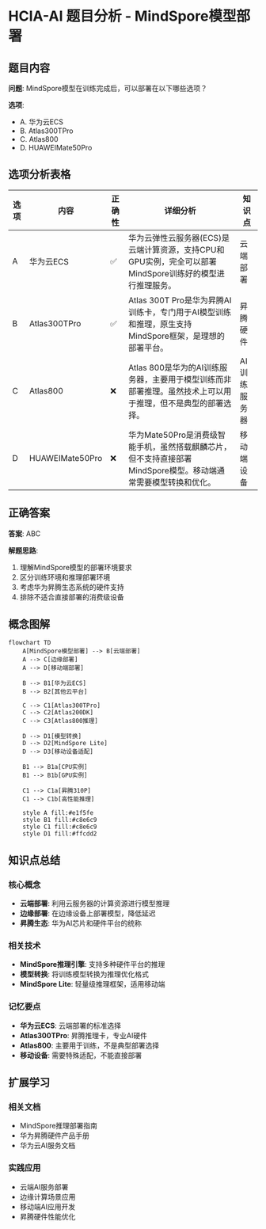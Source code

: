 # HCIA-AI 题目分析 - MindSpore模型部署

## 题目内容

**问题**: MindSpore模型在训练完成后，可以部署在以下哪些选项？

**选项**:
- A. 华为云ECS
- B. Atlas300TPro
- C. Atlas800
- D. HUAWEIMate50Pro

## 选项分析表格

| 选项 | 内容 | 正确性 | 详细分析 | 知识点 |
|------|------|--------|----------|--------|
| A | 华为云ECS | ✅ | 华为云弹性云服务器(ECS)是云端计算资源，支持CPU和GPU实例，完全可以部署MindSpore训练好的模型进行推理服务。 | 云端部署 |
| B | Atlas300TPro | ✅ | Atlas 300T Pro是华为昇腾AI训练卡，专门用于AI模型训练和推理，原生支持MindSpore框架，是理想的部署平台。 | 昇腾硬件 |
| C | Atlas800 | ❌ | Atlas 800是华为的AI训练服务器，主要用于模型训练而非部署推理。虽然技术上可以用于推理，但不是典型的部署选择。 | AI训练服务器 |
| D | HUAWEIMate50Pro | ❌ | 华为Mate50Pro是消费级智能手机，虽然搭载麒麟芯片，但不支持直接部署MindSpore模型。移动端通常需要模型转换和优化。 | 移动端设备 |

## 正确答案
**答案**: ABC

**解题思路**: 
1. 理解MindSpore模型的部署环境要求
2. 区分训练环境和推理部署环境
3. 考虑华为昇腾生态系统的硬件支持
4. 排除不适合直接部署的消费级设备

## 概念图解

```mermaid
flowchart TD
    A[MindSpore模型部署] --> B[云端部署]
    A --> C[边缘部署]
    A --> D[移动端部署]
    
    B --> B1[华为云ECS]
    B --> B2[其他云平台]
    
    C --> C1[Atlas300TPro]
    C --> C2[Atlas200DK]
    C --> C3[Atlas800推理]
    
    D --> D1[模型转换]
    D --> D2[MindSpore Lite]
    D --> D3[移动设备适配]
    
    B1 --> B1a[CPU实例]
    B1 --> B1b[GPU实例]
    
    C1 --> C1a[昇腾310P]
    C1 --> C1b[高性能推理]
    
    style A fill:#e1f5fe
    style B1 fill:#c8e6c9
    style C1 fill:#c8e6c9
    style D1 fill:#ffcdd2
```

## 知识点总结

### 核心概念
- **云端部署**: 利用云服务器的计算资源进行模型推理
- **边缘部署**: 在边缘设备上部署模型，降低延迟
- **昇腾生态**: 华为AI芯片和硬件平台的统称

### 相关技术
- **MindSpore推理引擎**: 支持多种硬件平台的推理
- **模型转换**: 将训练模型转换为推理优化格式
- **MindSpore Lite**: 轻量级推理框架，适用移动端

### 记忆要点
- **华为云ECS**: 云端部署的标准选择
- **Atlas300TPro**: 昇腾推理卡，专业AI硬件
- **Atlas800**: 主要用于训练，不是典型部署选择
- **移动设备**: 需要特殊适配，不能直接部署

## 扩展学习

### 相关文档
- MindSpore推理部署指南
- 华为昇腾硬件产品手册
- 华为云AI服务文档

### 实践应用
- 云端AI服务部署
- 边缘计算场景应用
- 移动端AI应用开发
- 昇腾硬件性能优化